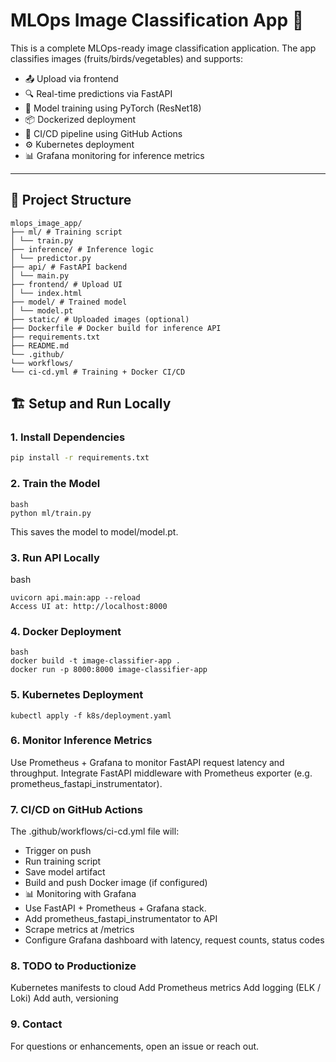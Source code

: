 # MLOps Image Classification App 🚀

This is a complete MLOps-ready image classification application. The app classifies images (fruits/birds/vegetables) and supports:

- 📤 Upload via frontend
- 🔍 Real-time predictions via FastAPI
- 🧠 Model training using PyTorch (ResNet18)
- 📦 Dockerized deployment
- 🚀 CI/CD pipeline using GitHub Actions
- ⚙️ Kubernetes deployment
- 📊 Grafana monitoring for inference metrics

---

## 📁 Project Structure
```
mlops_image_app/
├── ml/ # Training script
│ └── train.py
├── inference/ # Inference logic
│ └── predictor.py
├── api/ # FastAPI backend
│ └── main.py
├── frontend/ # Upload UI
│ └── index.html
├── model/ # Trained model
│ └── model.pt
├── static/ # Uploaded images (optional)
├── Dockerfile # Docker build for inference API
├── requirements.txt
├── README.md
└── .github/
└── workflows/
└── ci-cd.yml # Training + Docker CI/CD
```

## 🏗️ Setup and Run Locally

### 1. Install Dependencies
```bash
pip install -r requirements.txt
```
### 2. Train the Model
```
bash
python ml/train.py
```
This saves the model to model/model.pt.

### 3. Run API Locally
bash
```
uvicorn api.main:app --reload
Access UI at: http://localhost:8000
```

### 4. Docker Deployment
```
bash
docker build -t image-classifier-app .
docker run -p 8000:8000 image-classifier-app
```

### 5. Kubernetes Deployment
```
kubectl apply -f k8s/deployment.yaml
```

### 6. Monitor Inference Metrics
Use Prometheus + Grafana to monitor FastAPI request latency and throughput.
Integrate FastAPI middleware with Prometheus exporter (e.g. prometheus_fastapi_instrumentator).

### 7.  CI/CD on GitHub Actions
The .github/workflows/ci-cd.yml file will:

-  Trigger on push
-  Run training script
-  Save model artifact
-  Build and push Docker image (if configured)
-  📊 Monitoring with Grafana
-  Use FastAPI + Prometheus + Grafana stack.
-  Add prometheus_fastapi_instrumentator to API
-  Scrape metrics at /metrics
-  Configure Grafana dashboard with latency, request counts, status codes

### 8. TODO to Productionize
 
 Kubernetes manifests to cloud
 Add Prometheus metrics
 Add logging (ELK / Loki)
 Add auth, versioning

 
### 9. Contact
For questions or enhancements, open an issue or reach out.
